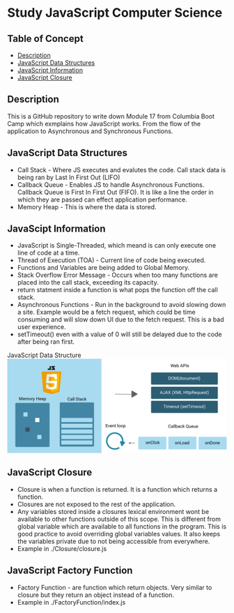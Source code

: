# Study JavaScript Computer Science

## Table of Concept

- [Description](#description)
- [JavaScript Data Structures](#javascript-data-structures)
- [JavaScript Information](#javascipt-information)
- [JavaScript Closure](#javascript-closure)

## Description

This is a GitHub repository to write down Module 17 from Columbia Boot Camp which exmplains how JavaScript works. From the flow of the application to Asynchronous and Synchronous Functions.

## JavaScript Data Structures

- Call Stack - Where JS executes and evalutes the code. Call stack data is being ran by Last In First Out (LIFO)
- Callback Queue - Enables JS to handle Asynchronous Functions. Callback Queue is First In First Out (FIFO). It is like a line the order in which they are passed can effect application performance.
- Memory Heap - This is where the data is stored.

## JavaScipt Information

- JavaScript is Single-Threaded, which meand is can only execute one line of code at a time.
- Thread of Execution (TOA) - Current line of code being executed.
- Functions and Variables are being added to Global Memory.
- Stack Overflow Error Message - Occurs when too many functions are placed into the call stack, exceeding its capacity.
- return statment inside a function is what pops the function off the call stack.
- Asynchronous Functions - Run in the background to avoid slowing down a site. Example would be a fetch request, which could be time consuming and will slow down UI due to the fetch request. This is a bad user experience.
- setTimeout() even with a value of 0 will still be delayed due to the code after being ran first.

JavaScript Data Structure
![alt text](./images/javaScriptDataStructure.png)

## JavaScript Closure

- Closure is when a function is returned. It is a function which returns a function.
- Closures are not exposed to the rest of the application. 
- Any variables stored inside a closures lexical environment wont be available to other functions outside of this scope. This is different from global variable which are available to all functions in the program. This is good practice to avoid overriding global variables values. It also keeps the variables private due to not being accessible from everywhere. 
- Example in ./Closure/closure.js

## JavaScript Factory Function

- Factory Function - are function which return objects. Very similar to closure but they return an object instead of a function. 
- Example in ./FactoryFunction/index.js

